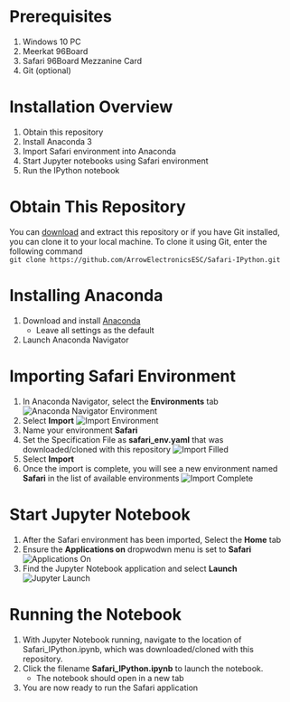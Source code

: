# Prerequisites
1. Windows 10 PC
2. Meerkat 96Board
3. Safari 96Board Mezzanine Card
4. Git (optional)

# Installation Overview
1. Obtain this repository
2. Install Anaconda 3
3. Import Safari environment into Anaconda
4. Start Jupyter notebooks using Safari environment
5. Run the IPython notebook

# Obtain This Repository
You can [download](https://github.com/ArrowElectronicsESC/Safari-IPython/archive/master.zip) and extract this repository or if you have Git installed, you can clone it to your local machine. To clone it using Git, enter the following command
<br>`git clone https://github.com/ArrowElectronicsESC/Safari-IPython.git` 

# Installing Anaconda
1. Download and install [Anaconda](https://www.anaconda.com/products/individual)
    - Leave all settings as the default
2. Launch Anaconda Navigator

# Importing Safari Environment
1. In Anaconda Navigator, select the **Environments** tab
![Anaconda Navigator Environment](/images/anaconda_navigator.png)
2. Select **Import**
![Import Environment](/images/anaconda_environments.png)
3. Name your environment **Safari**
4. Set the Specification File as **safari_env.yaml** that was downloaded/cloned with this repository
![Import Filled](/images/safari_import_filled.png)
5. Select **Import**
6. Once the import is complete, you will see a new environment named **Safari** in the list of available environments
![Import Complete](/images/safari_env_imported.png)

# Start Jupyter Notebook
1. After the Safari environment has been imported, Select the **Home** tab
2. Ensure the **Applications on** dropwodwn menu is set to **Safari**
![Applications On](/images/anaconda_safari_home_apps.png)
3. Find the Jupyter Notebook application and select **Launch**
![Jupyter Launch](/images/anaconda_safari_jupyter_launch.png)

# Running the Notebook
1. With Jupyter Notebook running, navigate to the location of Safari_IPython.ipynb, which was downloaded/cloned with this repository.
2. Click the filename **Safari_IPython.ipynb** to launch the notebook.
    - The notebook should open in a new tab
3. You are now ready to run the Safari application

